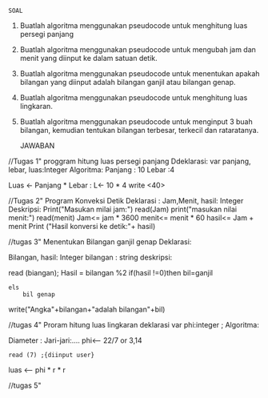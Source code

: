     SOAL 
1. Buatlah algoritma menggunakan pseudocode
untuk menghitung luas persegi panjang
2. Buatlah algoritma menggunakan pseudocode
untuk mengubah jam dan menit yang diinput ke
dalam satuan detik.
3. Buatlah algoritma menggunakan pseudocode
untuk menentukan apakah bilangan yang diinput
adalah bilangan ganjil atau bilangan genap.
4. Buatlah algoritma menggunakan pseudocode
untuk menghitung luas lingkaran.
5. Buatlah algoritma menggunakan pseudocode
untuk menginput 3 buah bilangan, kemudian
tentukan bilangan terbesar, terkecil dan rataratanya.


    JAWABAN

//Tugas 1"
proggram hitung luas persegi panjang 
Ddeklarasi:
var panjang, lebar, luas:Integer
Algoritma:
Panjang : 10
Lebar   :4

Luas <- Panjang * Lebar :
L<- 10 * 4
write <40>


//Tugas 2"
Program Konveksi Detik
Deklarasi :
Jam,Menit, hasil: Integer
Deskripsi:
    Print("Masukan milai jam:")
    read(Jam)
    print("masukan nilai menit:")
    read(menit)
        Jam<= jam * 3600
        menit<= menit * 60
        hasil<= Jam + menit
Print ("Hasil konversi ke detik:"+ hasil)


//tugas 3"
Menentukan Bilangan ganjil genap
Deklarasi:

Bilangan, hasil: Integer
bilangan : string
deskripsi:

read (biangan);
Hasil = bilangan %2
        if(hasil !=0)then
        bil=ganjil

    els
        bil genap

write("Angka"+bilangan+"adalah bilangan"+bil)


//tugas 4"
Proram hitung luas lingkaran
deklarasi
var phi:integer ;
Algoritma:

Diameter :
    Jari-jari:....
    phi<-- 22/7 or 3,14

    read (7) ;{diinput user}

luas <-- phi * r * r


//tugas 5"


